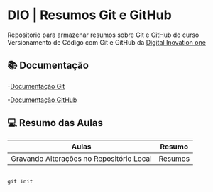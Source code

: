 
# DIO | Resumos Git e GitHub

Repositorio para armazenar resumos sobre Git e GitHub do curso Versionamento de Código com Git e GitHub da 
[Digital Inovation one](https://www.dio.me)

## 📚 Documentação
-[Documentação Git](https://git-scm.com/doc)

-[Documentação GitHub](https://docs.github.com/)

## 💻 Resumo das Aulas

| Aulas | Resumo |
|-------|--------|
|Gravando  Alterações no Repositório Local | [Resumos](https://web.dio.me/course/versionamento-de-codigo-com-git-e-github/learning/599dd3dd-d189-474f-a55c-22f37b4472da?back=/track/santander-2024-preparatorio-certificacao-aws&tab=about&moduleId=undefined)

```

git init

```
